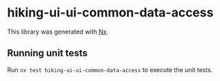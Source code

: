 # hiking-ui-ui-common-data-access

This library was generated with [Nx](https://nx.dev).

## Running unit tests

Run `nx test hiking-ui-ui-common-data-access` to execute the unit tests.
